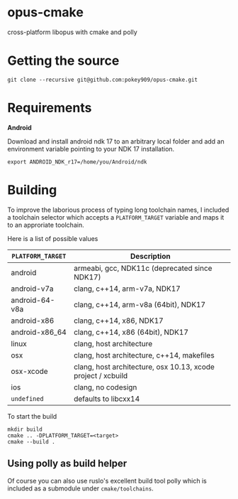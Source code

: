 # opus-cmake
cross-platform libopus with cmake and polly

# Getting the source

```
git clone --recursive git@github.com:pokey909/opus-cmake.git
```

# Requirements
**Android**

Download and install android ndk 17 to an arbitrary local folder and add an environment variable pointing to your NDK 17 installation.
```
export ANDROID_NDK_r17=/home/you/Android/ndk
```

# Building
To improve the laborious process of typing long toolchain names, I included a toolchain selector
which accepts a ```PLATFORM_TARGET``` variable and maps it to an approriate toolchain.

Here is a list of possible values

|```PLATFORM_TARGET```   |  Description |
|---|---|
| android  |  armeabi, gcc, NDK11c (deprecated since NDK17) |
| android-v7a  |  clang, c++14, arm-v7a, NDK17 |
| android-64-v8a  | clang, c++14, arm-v8a (64bit), NDK17  |
| android-x86 | clang, c++14, x86, NDK17 |
| android-x86_64 | clang, c++14, x86 (64bit), NDK17 |
| linux | clang, host architecture |
| osx | clang, host architecture, c++14, makefiles |
| osx-xcode | clang, host architecture, osx 10.13, xcode project / xcbuild |
| ios | clang, no codesign |
| ```undefined``` | defaults to libcxx14 |

To start the build
```
mkdir build
cmake .. -DPLATFORM_TARGET=<target>
cmake --build .
```

## Using polly as build helper
Of course you can also use ruslo's excellent build tool polly which is included as a submodule under ```cmake/toolchains```.
